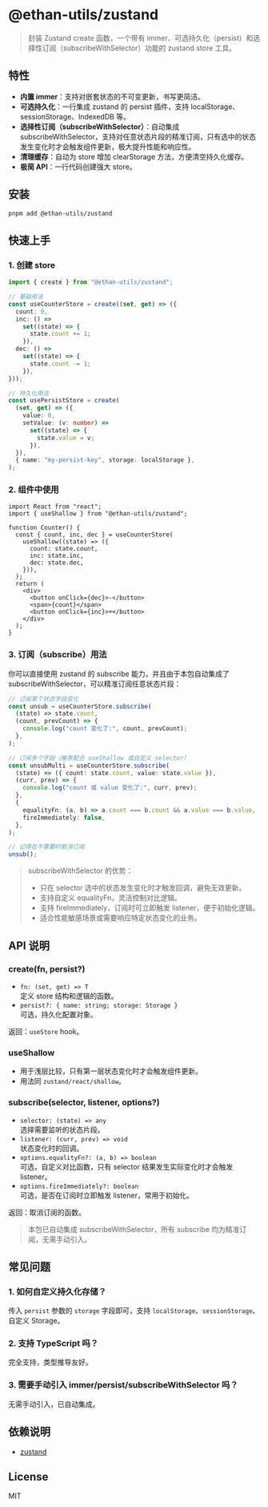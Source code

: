 # @ethan-utils/zustand

> 封装 Zustand create 函数，一个带有 immer、可选持久化（persist）和选择性订阅（subscribeWithSelector）功能的 zustand store 工具。

## 特性

- **内置 immer**：支持对嵌套状态的不可变更新，书写更简洁。
- **可选持久化**：一行集成 zustand 的 persist 插件，支持 localStorage、sessionStorage、IndexedDB 等。
- **选择性订阅（subscribeWithSelector）**：自动集成 subscribeWithSelector，支持对任意状态片段的精准订阅，只有选中的状态发生变化时才会触发组件更新，极大提升性能和响应性。
- **清理缓存**：自动为 store 增加 clearStorage 方法，方便清空持久化缓存。
- **极简 API**：一行代码创建强大 store。

## 安装

```bash
pnpm add @ethan-utils/zustand
```

## 快速上手

### 1. 创建 store

```ts
import { create } from "@ethan-utils/zustand";

// 基础用法
const useCounterStore = create((set, get) => ({
  count: 0,
  inc: () =>
    set((state) => {
      state.count += 1;
    }),
  dec: () =>
    set((state) => {
      state.count -= 1;
    }),
}));

// 持久化用法
const usePersistStore = create(
  (set, get) => ({
    value: 0,
    setValue: (v: number) =>
      set((state) => {
        state.value = v;
      }),
  }),
  { name: "my-persist-key", storage: localStorage },
);
```

### 2. 组件中使用

```tsx
import React from "react";
import { useShallow } from "@ethan-utils/zustand";

function Counter() {
  const { count, inc, dec } = useCounterStore(
    useShallow((state) => ({
      count: state.count,
      inc: state.inc,
      dec: state.dec,
    })),
  );
  return (
    <div>
      <button onClick={dec}>-</button>
      <span>{count}</span>
      <button onClick={inc}>+</button>
    </div>
  );
}
```

### 3. 订阅（subscribe）用法

你可以直接使用 zustand 的 subscribe 能力，并且由于本包自动集成了 subscribeWithSelector，可以精准订阅任意状态片段：

```ts
// 订阅某个状态字段变化
const unsub = useCounterStore.subscribe(
  (state) => state.count,
  (count, prevCount) => {
    console.log("count 变化了:", count, prevCount);
  },
);

// 订阅多个字段（推荐配合 useShallow 或自定义 selector）
const unsubMulti = useCounterStore.subscribe(
  (state) => ({ count: state.count, value: state.value }),
  (curr, prev) => {
    console.log("count 或 value 变化了:", curr, prev);
  },
  {
    equalityFn: (a, b) => a.count === b.count && a.value === b.value,
    fireImmediately: false,
  },
);

// 记得在不需要时取消订阅
unsub();
```

> subscribeWithSelector 的优势：
>
> - 只在 selector 选中的状态发生变化时才触发回调，避免无效更新。
> - 支持自定义 equalityFn，灵活控制对比逻辑。
> - 支持 fireImmediately，订阅时可立即触发 listener，便于初始化逻辑。
> - 适合性能敏感场景或需要响应特定状态变化的业务。

## API 说明

### create(fn, persist?)

- `fn: (set, get) => T`  
  定义 store 结构和逻辑的函数。
- `persist?: { name: string; storage: Storage }`  
  可选，持久化配置对象。

返回：`useStore` hook。

### useShallow

- 用于浅层比较，只有第一层状态变化时才会触发组件更新。
- 用法同 `zustand/react/shallow`。

### subscribe(selector, listener, options?)

- `selector: (state) => any`  
  选择需要监听的状态片段。
- `listener: (curr, prev) => void`  
  状态变化时的回调。
- `options.equalityFn?: (a, b) => boolean`  
  可选，自定义对比函数，只有 selector 结果发生实际变化时才会触发 listener。
- `options.fireImmediately?: boolean`  
  可选，是否在订阅时立即触发 listener，常用于初始化。

返回：取消订阅的函数。

> 本包已自动集成 subscribeWithSelector，所有 subscribe 均为精准订阅，无需手动引入。

## 常见问题

### 1. 如何自定义持久化存储？

传入 `persist` 参数的 `storage` 字段即可，支持 `localStorage`、`sessionStorage`、自定义 Storage。

### 2. 支持 TypeScript 吗？

完全支持，类型推导友好。

### 3. 需要手动引入 immer/persist/subscribeWithSelector 吗？

无需手动引入，已自动集成。

## 依赖说明

- [zustand](https://github.com/pmndrs/zustand)

## License

MIT
